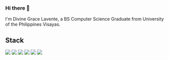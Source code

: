 ### Hi there 👋

<!--
**dibsdibsdibs/dibsdibsdibs** is a ✨ _special_ ✨ repository because its `README.md` (this file) appears on your GitHub profile.

Here are some ideas to get you started:

- 🔭 I’m currently working on ...
- 🌱 I’m currently learning ...
- 👯 I’m looking to collaborate on ...
- 🤔 I’m looking for help with ...
- 💬 Ask me about ...
- 📫 How to reach me: ...
- 😄 Pronouns: ...
- ⚡ Fun fact: ...
-->

I'm Divine Grace Lavente, a BS Computer Science Graduate from University of the Philippines Visayas.

## Stack
<img src="https://skillicons.dev/icons?i=python,c,java,php,html,javascript,typescript,cs" />
<img src="https://skillicons.dev/icons?i=react,nextjs" />
<img src="https://skillicons.dev/icons?i=tailwind,bootstrap,latex,css" />
<img src="https://skillicons.dev/icons?i=git,github" />
<img src="https://skillicons.dev/icons?i=mysql,postman,aws,androidstudio" />
<img src="https://skillicons.dev/icons?i=ps,pr,unity,figma,vscode" />
